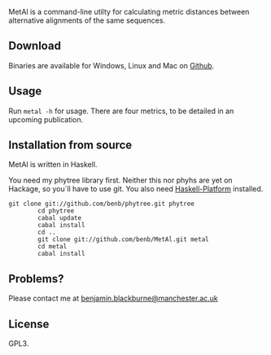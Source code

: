 MetAl is a command-line utilty for calculating metric distances between
alternative alignments of the same sequences.

## Download

Binaries are available for Windows, Linux and Mac on [Github](https://github.com/benb/EvoHaskell/downloads).

## Usage

Run `metal -h` for usage. There are four metrics, to be detailed in an
upcoming publication.

## Installation from source

MetAl is written in Haskell. 

You need my phytree library first. Neither this nor phyhs are yet on
Hackage, so you`ll have to use git. You also need
[Haskell-Platform](http://haskell.org/platform) installed.

    git clone git://github.com/benb/phytree.git phytree
            cd phytree
            cabal update
            cabal install
            cd ..
            git clone git://github.com/benb/MetAl.git metal
            cd metal
            cabal install
            

## Problems?

Please contact me at <benjamin.blackburne@manchester.ac.uk>

## License

GPL3.
